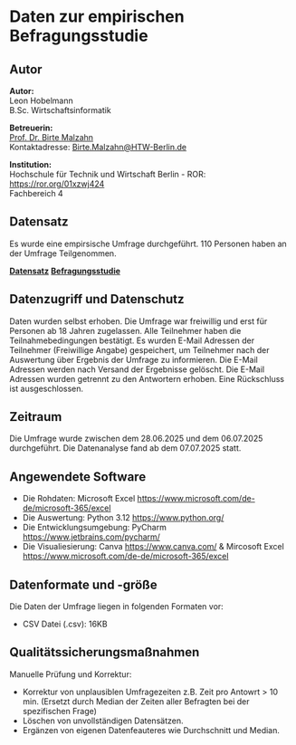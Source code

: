 # Daten zur empirischen Befragungsstudie

## Autor

**Autor:**<br>
Leon Hobelmann
<br>B.Sc. Wirtschaftsinformatik

**Betreuerin:**<br>
[Prof. Dr. Birte Malzahn](https://www.htw-berlin.de/hochschule/personen/person/?eid=8589)
<br>Kontaktadresse: Birte.Malzahn@HTW-Berlin.de

**Institution:**<br>
Hochschule für Technik und Wirtschaft Berlin - ROR: <https://ror.org/01xzwj424><br>
Fachbereich 4 

## Datensatz
Es wurde eine empirsische Umfrage durchgeführt. 110 Personen haben an der Umfrage Teilgenommen. <br>

**[Datensatz](https://github.com/LeonHobelmann/bachelorarbeit/blob/main/Befragungsstudie.csv)** 
**[Befragungsstudie](https://github.com/LeonHobelmann/bachelorarbeit/blob/main/Druck_Umfrage-verkleinert.pdf)** 

## Datenzugriff und Datenschutz

Daten wurden selbst erhoben. 
Die Umfrage war freiwillig und erst für Personen ab 18 Jahren zugelassen.
Alle Teilnehmer haben die Teilnahmebedingungen bestätigt.
Es wurden E-Mail Adressen der Teilnehmer (Freiwillige Angabe) gespeichert, um Teilnehmer nach 
der Auswertung über Ergebnis der Umfrage zu informieren. 
Die E-Mail Adressen werden nach Versand der Ergebnisse gelöscht. 
Die E-Mail Adressen wurden getrennt zu den Antwortern erhoben. Eine Rückschluss ist ausgeschlossen. 


## Zeitraum

Die Umfrage wurde zwischen dem 28.06.2025 und dem 06.07.2025 durchgeführt.
Die Datenanalyse fand ab dem 07.07.2025 statt.

## Angewendete Software

* Die Rohdaten: Microsoft Excel <https://www.microsoft.com/de-de/microsoft-365/excel>
* Die Auswertung: Python 3.12 <https://www.python.org/>
* Die Entwicklungsumgebung:  PyCharm <https://www.jetbrains.com/pycharm/>
* Die Visualiesierung: Canva <https://www.canva.com/> & Mircosoft Excel <https://www.microsoft.com/de-de/microsoft-365/excel>

## Datenformate und -größe

Die Daten der Umfrage liegen in folgenden Formaten vor:

* CSV Datei (.csv): 16KB

## Qualitätssicherungsmaßnahmen

Manuelle Prüfung und Korrektur:

* Korrektur von unplausiblen Umfragezeiten z.B. Zeit pro Antowrt > 10 min. (Ersetzt durch Median der Zeiten aller Befragten bei der spezifischen Frage)
* Löschen von unvollständigen Datensätzen.
* Ergänzen von eigenen Datenfeauteres wie Durchschnitt und Median.
